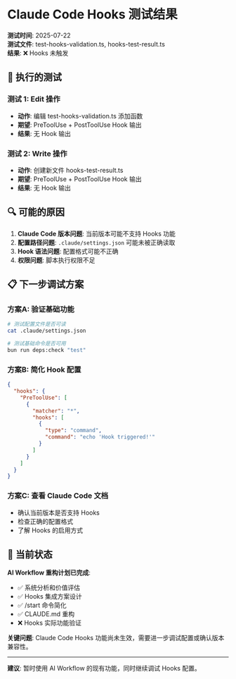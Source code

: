 # Claude Code Hooks 测试结果

**测试时间**: 2025-07-22  
**测试文件**: test-hooks-validation.ts, hooks-test-result.ts  
**结果**: ❌ Hooks 未触发

## 🧪 执行的测试

### 测试 1: Edit 操作
- **动作**: 编辑 test-hooks-validation.ts 添加函数
- **期望**: PreToolUse + PostToolUse Hook 输出  
- **结果**: 无 Hook 输出

### 测试 2: Write 操作  
- **动作**: 创建新文件 hooks-test-result.ts
- **期望**: PreToolUse + PostToolUse Hook 输出
- **结果**: 无 Hook 输出

## 🔍 可能的原因

1. **Claude Code 版本问题**: 当前版本可能不支持 Hooks 功能
2. **配置路径问题**: `.claude/settings.json` 可能未被正确读取
3. **Hook 语法问题**: 配置格式可能不正确
4. **权限问题**: 脚本执行权限不足

## 📋 下一步调试方案

### 方案A: 验证基础功能
```bash
# 测试配置文件是否可读
cat .claude/settings.json

# 测试基础命令是否可用
bun run deps:check "test"
```

### 方案B: 简化 Hook 配置
```json
{
  "hooks": {
    "PreToolUse": [
      {
        "matcher": "*",
        "hooks": [
          {
            "type": "command",
            "command": "echo 'Hook triggered!'"
          }
        ]
      }
    ]
  }
}
```

### 方案C: 查看 Claude Code 文档
- 确认当前版本是否支持 Hooks
- 检查正确的配置格式
- 了解 Hooks 的启用方式

## 🎯 当前状态

**AI Workflow 重构计划已完成**:
- ✅ 系统分析和价值评估
- ✅ Hooks 集成方案设计  
- ✅ /start 命令简化
- ✅ CLAUDE.md 重构
- ❌ Hooks 实际功能验证

**关键问题**: Claude Code Hooks 功能尚未生效，需要进一步调试配置或确认版本兼容性。

---

**建议**: 暂时使用 AI Workflow 的现有功能，同时继续调试 Hooks 配置。